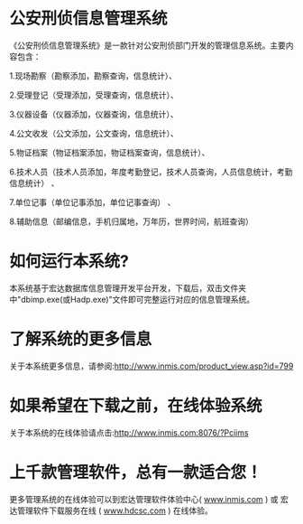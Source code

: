 # 公安刑侦信息管理系统

《公安刑侦信息管理系统》是一款针对公安刑侦部门开发的管理信息系统。主要内容包含：

1.现场勘察（勘察添加，勘察查询，信息统计）、

2.受理登记（受理添加，受理查询，信息统计）、

3.仪器设备（仪器添加，仪器查询，信息统计）、

4.公文收发（公文添加，公文查询，信息统计）、

5.物证档案（物证档案添加，物证档案查询，信息统计）、

6.技术人员（技术人员添加，年度考勤登记，技术人员查询，人员信息统计，考勤信息统计） 、

7.单位记事（单位记事添加，单位记事查询） 、

8.辅助信息（邮编信息，手机归属地，万年历，世界时间，航班查询）

# 如何运行本系统?

本系统基于宏达数据库信息管理开发平台开发，下载后，双击文件夹中"dbimp.exe(或Hadp.exe)"文件即可完整运行对应的信息管理系统。

# 了解系统的更多信息

关于本系统更多信息，请参阅:http://www.inmis.com/product_view.asp?id=799

# 如果希望在下载之前，在线体验系统

关于本系统的在线体验请点击:http://www.inmis.com:8076/?Pciims

# 上千款管理软件，总有一款适合您！

更多管理系统的在线体验可以到宏达管理软件体验中心( www.inmis.com ) 或 宏达管理软件下载服务在线 ( www.hdcsc.com ) 在线体验。

